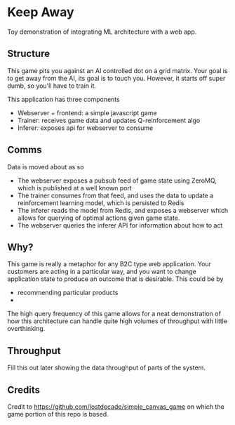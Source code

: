 # Keep Away
Toy demonstration of integrating ML architecture with a web app.

## Structure

This game pits you against an AI controlled dot on a grid matrix. Your goal is to get away from the AI, its goal is to touch you. However, it starts off super dumb, so you'll have to train it.

This application has three components

- Webserver + frontend: a simple javascript game
- Trainer: receives game data and updates Q-reinforcement algo
- Inferer: exposes api for webserver to consume

## Comms

Data is moved about as so

- The webserver exposes a pubsub feed of game state using ZeroMQ, which is published at a well known port
- The trainer consumes from that feed, and uses the data to update a reinforcement learning model, which is persisted to Redis
- The inferer reads the model from Redis, and exposes a webserver which allows for querying of optimal actions given game state.
- The webserver queries the inferer API for information about how to act

## Why?

This game is really a metaphor for any B2C type web application. Your customers are acting in a particular way, and you want to change application state to produce an outcome that is desirable. This could be by

- recommending particular products
-

The high query frequency of this game allows for a neat demonstration of how this architecture can handle quite high volumes of throughput with little overthinking.

## Throughput

Fill this out later showing the data throughput of parts of the system.

## Credits

Credit to https://github.com/lostdecade/simple_canvas_game on which the game portion of this repo is based.
